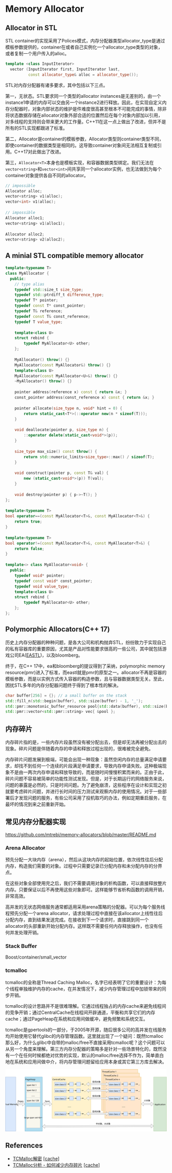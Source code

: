 # Memory Allocator

## Allocator in STL

STL container的实现采用了Polices模式，内存分配器类型allocator_type是通过模板参数提供的，container在或者自己实例化一个allocator_type类型的对象，或者复制一个用户传入的alloc。

```cpp
template <class InputIterator>
  vector (InputIterator first, InputIterator last,
          const allocator_type& alloc = allocator_type());
```

STL对内存分配器有诸多要求，其中包括以下三点。

第一，无状态。STL要求同一个类型的allocator instances是无差别的，由一个instance1申请的内存可以交由另一个instance2进行释放。因此，在实现自定义内存分配器时，对象内部状态的维护是件难度很高甚至根本不可能完成的事情，除非将状态数据存储在allocator对象外部合适的位置然后在每个对象内部加以引用，对多线程的支持则会带来更大的工作量。C++11在这一点上做出了改进，但并不是所有的STL实现都跟进了标准。

第二，Allocator是container的模板参数，Allocator类型则container类型不同，即使container的数据类型是相同的。这导致container对象间无法相互复制或引用。C++17对此做出了改进。

第三，`Allocator<T>`本身也是模板实现，和容器数据类型绑定。我们无法在`vector<string>`和`vector<int>`间共享同一个allocator实例，也无法做到为每个container对象提供各自不同的allocator。

```cpp
// impossible
Allocator alloc;
vector<string> v1(alloc);
vector<int> v1(alloc);

// impossible
Allocator alloc1;
vector<string> v1(alloc1);

Allocator alloc2;
vector<string> v2(alloc2);
```

## A minial STL compatible memory allocator

```cpp
template<typename T>
class MyAllocator {
  public:
    // type alias
    typedef std::size_t size_type;
    typedef std::ptrdiff_t difference_type;
    typedef T* pointer;
    typedef const T* const_pointer;
    typedef T& reference;
    typedef const T& const_reference;
    typedef T value_type;

    template<class U>
    struct rebind {
        typedef MyAllocator<U> other;
    };

    MyAllocator() throw() {}
    MyAllocator(const MyAllocator&) throw() {}
    template<class U>
    MyAllocator(const MyAllocator<U>&) throw() {}
    ~MyAllocator() throw() {}

    pointer address(reference x) const { return &x; }
    const_pointer address(const_reference x) const { return &x; }

    pointer allocate(size_type n, void* hint = 0) {
        return static_cast<T*>(::operator new(n * sizeof(T)));
    }

    void deallocate(pointer p, size_type n) {
        ::operator delete(static_cast<void*>(p));
    }

    size_type max_size() const throw() {
        return std::numeric_limits<size_type>::max() / sizeof(T);
    }

    void construct(pointer p, const T& val) {
        new (static_cast<void*>(p)) T(val);
    }

    void destroy(pointer p) { p->~T(); }
};

template<typename T>
bool operator==(const MyAllocator<T>&, const MyAllocator<T>&) {
    return true;
}

template<typename T>
bool operator!=(const MyAllocator<T>&, const MyAllocator<T>&) {
    return false;
}

template<> class MyAllocator<void> {
  public:
    typedef void* pointer;
    typedef const void* const_pointer;
    typedef void value_type;
    template<class U>
    struct rebind {
        typedef MyAllocator<U> other;
    };
};
```

## Polymorphic Allocators(C++ 17)

历史上内存分配器的种种问题，是各大公司和机构抛弃STL，纷纷致力于实现自己的私有容器库的重要原因，尤其是产品对性能要求很高的一些公司，其中就包括游戏公司EA([EASTL](http://www.open-std.org/jtc1/sc22/wg21/docs/papers/2007/n2271.html))，以及bloomberg。

终于，在C++ 17中，ea和bloomberg的提议得到了采纳，polymorphic memory resource(pmr)进入了标准，而eastl就是pmr的原型之一。allocator不再是容器的模板参数，而是以实例方式传入容器的构造参数，且与容器数据类型无关。至此，困扰STL多年的内存分配器问题终于得到了根本性的解决。


```cpp
char buffer[256] = {}; // a small buffer on the stack
std::fill_n(std::begin(buffer), std::size(buffer) - 1, '_');
std::pmr::monotonic_buffer_resource pool{std::data(buffer), std::size(buffer)};
std::pmr::vector<std::pmr::string> vec{ &pool };
```

## 内存碎片

内存碎片指的是，一些内存片段虽然没有被分配出去，但是却无法再被分配出去的现象。碎片问题是伴随着内存的申请和释放过程出现的，很难被完全避免。

内存碎片问题发展到极端，可能会出现一种现象：虽然空闲内存的总量满足申请要求，却找不到任何一个连续的片段满足申请要求，导致内存申请失败。这种极端现象不是由一两次内存申请和释放导致的，而是随时间慢慢积累而来的。正由于此，碎片问题不容易被简单的功能性测试发现。但是，对于长期运行的网络服务来说，问题的暴露是必然的，只是时间问题。为了避免崩溃，这些程序在设计和实现之初就要考虑碎片问题，并进行长时间的压力测试来观察内存的使用情况。对于一些部署后才发现问题的服务，有些公司采用了投机取巧的办法，例如定期重启服务，在最坏的情况到来之前重新开始。

## 常见内存分配器实现

https://github.com/mtrebi/memory-allocators/blob/master/README.md

### Arena Allocator

预先分配一大块内存（arena），然后从这块内存的起始位置，依次线性往后分配内存，构造我们需要的对象。过程中只需要记录已分配内存和未分配内存的分界点。

在这些对象全部使用完之后，我们不需要调用对象的析构函数，可以直接释放整片内存。只要保证以后不再使用这些对象即可。这样能够节省析构函数的调用开销，非常高效。

高并发的无状态网络服务通常都适用采用arena策略的分配器。可以为每个服务线程预先分配一个arena allocator，请求处理过程中直接在该allocator上线性往后分配内存，直到结果发送完成。在接收到下一个请求时，直接跳到同一个allocator的头部重新开始分配内存。这样既不需要任何内存释放操作，也没有任何并发处理开销。

### Stack Buffer

Boost/container/small_vector

### tcmalloc

tcmalloc的全称是Thread Caching Malloc，名字已经表明了它的重要设计：为每个线程单独维护内存的cache，在并发情况下，减少内存管理过程中加锁带来的同步开销。

tcmalloc的设计思路并不是很难理解。它通过线程独占的内存cache来避免线程间的竞争开销；通过CentralCache在线程间开辟通道，平衡和共享它们的内存cache；通过PageHeap在系统和应用间做缓冲，避免频繁和系统交互。

tcmalloc是gpertools的一部分，于2005年开源，随后很多公司的高并发在线服务均开始使用它替代glibc的内存管理函数。这里就出现了一个疑问：既然tcmalloc那么好，为什么glibc中自带的malloc/free不直接采用tcmalloc呢？这个问题可以从另一个角度来理解。第三方内存分配器的策略多是针对一些场景特化的，既然没有一个在任何时候都绝对优势的实现，默认的malloc/free选择不作为，简单直白地在系统和应用间做中介，将内存管理问题留给应用本身或其它第三方库去解决。

![tcmalloc原理](pic/tcmalloc.svg)

## References

* [TCMalloc解密](https://wallenwang.com/2018/11/tcmalloc/) [[cache]](ref/TCMalloc_Wallen_Blog.html)
* [TCMalloc分析 - 如何减少内存碎片](https://zhuanlan.zhihu.com/p/29415507) [[cache]](ref/TCMalloc_memory_fragementation.html)
